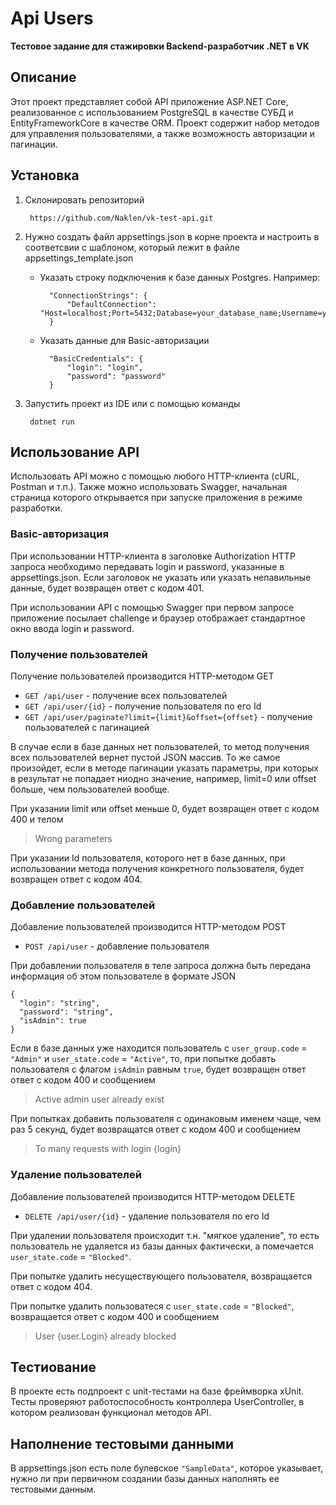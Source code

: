 # Api Users
**Тестовое задание для стажировки Backend-разработчик .NET в VK**

## Описание
Этот проект представляет собой API приложение ASP.NET Core, реализованное с использованием PostgreSQL в качестве СУБД и EntityFrameworkCore в качестве ORM. Проект содержит набор методов для управления пользователями, а также возможность авторизации и пагинации.

## Установка
1. Склонировать репозиторий

        https://github.com/Naklen/vk-test-api.git
2. Нужно создать файл appsettings.json в корне проекта и настроить в соответсвии с шаблоном, который лежит в файле appsettings_template.json
    * Указать строку подключения к базе данных Postgres. Например:
            
            "ConnectionStrings": {
                "DefaultConnection": "Host=localhost;Port=5432;Database=your_database_name;Username=your_username;Password=your_password"
            }
    * Указать данные для Basic-авторизации
            
            "BasicCredentials": {
                "login": "login",
                "password": "password"
            }
3. Запустить проект из IDE или с помощью команды

        dotnet run

## Использование API
Использовать API можно с помощью любого HTTP-клиента (cURL, Postman и т.п.). Также можно использовать Swagger, начальная страница которого открывается при запуске приложения в режиме разработки.

### Basic-авторизация
При использовании HTTP-клиента в заголовке Authorization HTTP запроса необходимо передавать login и password, указанные в appsettings.json. Если заголовок не указать или указать непавильные данные, будет возвращен ответ с кодом 401.

При использовании API с помощью Swagger при первом запросе приложение посылает challenge и браузер отображает стандартное окно ввода login и password.

### Получение пользователей
Получение пользователей производится HTTP-методом GET
* `GET /api/user` - получение всех пользователей
* `GET /api/user/{id}` - получение пользователя по его Id
* `GET /api/user/paginate?limit={limit}&offset={offset}` - получение пользователей с пагинацией

В случае если в базе данных нет пользователей, то метод получения всех пользователей вернет пустой JSON массив. То же самое произойдет, если в методе пагинации указать параметры, при которых в результат не попадает ниодно значение, например, limit=0 или offset больше, чем пользователей вообще.

При указании limit или offset меньше 0, будет возвращен ответ с кодом 400 и телом
> Wrong parameters 

При указании Id пользователя, которого нет в базе данных, при использовании метода получения конкретного пользователя, будет возвращен ответ с кодом 404.

### Добавление пользователей
Добавление пользователей производится HTTP-методом POST
* `POST /api/user` - добавление пользователя

При добавлении пользователя в теле запроса должна быть передана информация об этом пользователе в формате JSON
```
{
  "login": "string",
  "password": "string",
  "isAdmin": true
}
```

Если в базе данных уже находится пользователь с `user_group.code` = `"Admin"` и `user_state.code` = `"Active"`, то, при попытке добавть пользователя с флагом `isAdmin` равным `true`, будет возвращен ответ ответ с кодом 400 и сообщением 
> Active admin user already exist

При попытках добавить пользователя с одинаковым именем чаще, чем раз 5 секунд, будет возвращатся ответ с кодом 400 и сообщением
> To many requests with login {login}

### Удаление пользователей
Добавление пользователей производится HTTP-методом DELETE
* `DELETE /api/user/{id}` - удаление пользователя по его Id

При удалении пользователя происходит т.н. "мягкое удаление", то есть пользователь не удаляется из базы данных фактически, а помечается `user_state.code` = `"Blocked"`.

При попытке удалить несуществующего пользователя, возвращается ответ с кодом 404.

При попытке удалить пользоватеся с `user_state.code` = `"Blocked"`, возвращается ответ с кодом 400 и сообщением
> User {user.Login} already blocked

## Тестиование
В проекте еcть подпроект с unit-тестами на базе фреймворка xUnit. Тесты проверяют работоспособность контроллера UserController, в котором реализован функционал методов API.

## Наполнение тестовыми данными
В appsettings.json есть поле булевское `"SampleData"`, которое указывает, нужно ли при первичном создании базы данных наполнять ее тестовыми данным.
